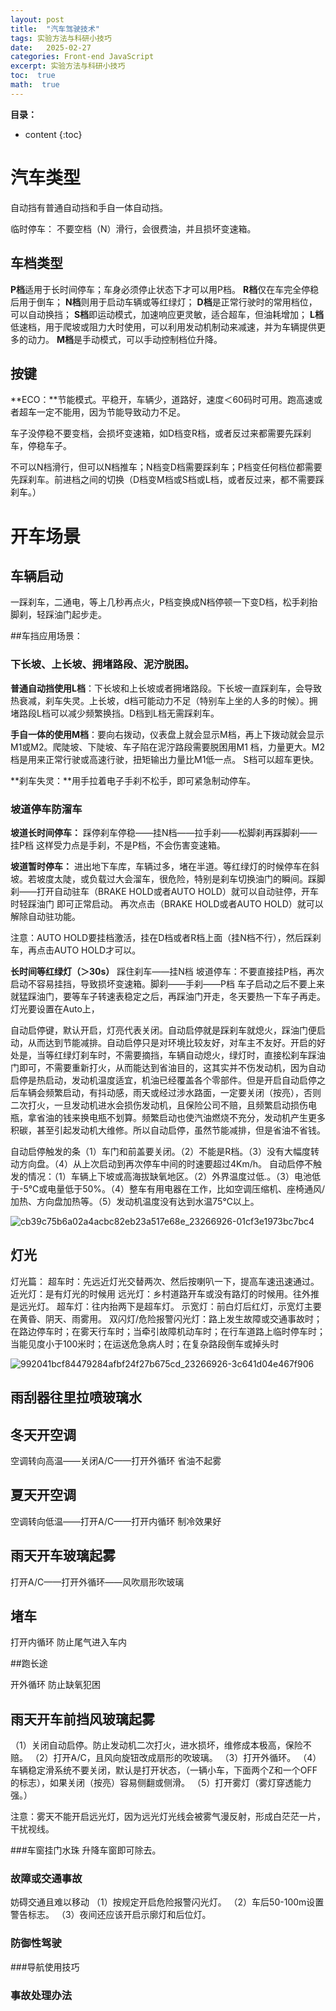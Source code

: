 ```yaml
---
layout: post
title:  "汽车驾驶技术"
tags: 实验方法与科研小技巧
date:   2025-02-27
categories: Front-end JavaScript
excerpt: 实验方法与科研小技巧
toc:  true
math:  true
---
```



**目录：**

* content
{:toc}




# 汽车类型

自动挡有普通自动挡和手自一体自动挡。



临时停车：
不要空档（N）滑行，会很费油，并且损坏变速箱。


## 车档类型

**P档**适用于长时间停车；车身必须停止状态下才可以用P档。
**R档**仅在车完全停稳后用于倒车；
**N档**则用于启动车辆或等红绿灯；
**D档**是正常行驶时的常用档位，可以自动换挡；
**S档**即运动模式，加速响应更灵敏，适合超车，但油耗增加；
**L档**低速档，用于爬坡或阻力大时使用，可以利用发动机制动来减速，并为车辆提供更多的动力。
**M档**是手动模式，可以手动控制档位升降。

## 按键
**ECO：**节能模式。平稳开，车辆少，道路好，速度＜60码时可用。跑高速或者超车一定不能用，因为节能导致动力不足。

车子没停稳不要变档，会损坏变速箱，如D档变R档，或者反过来都需要先踩刹车，停稳车子。

不可以N档滑行，但可以N档推车；N档变D档需要踩刹车；P档变任何档位都需要先踩刹车。前进档之间的切换（D档变M档或S档或L档，或者反过来，都不需要踩刹车。）

# 开车场景

## 车辆启动

一踩刹车，二通电，等上几秒再点火，P档变换成N档停顿一下变D档，松手刹抬脚刹，轻踩油门起步走。



##车挡应用场景：
### 下长坡、上长坡、拥堵路段、泥泞脱困。
**普通自动挡使用L档**：下长坡和上长坡或者拥堵路段。下长坡一直踩刹车，会导致热衰减，刹车失灵。上长坡，d档可能动力不足（特别车上坐的人多的时候）。拥堵路段L档可以减少频繁换挡。D档到L档无需踩刹车。

**手自一体的使用M档**：要向右拨动，仪表盘上就会显示M档，再上下拨动就会显示M1或M2。爬陡坡、下陡坡、车子陷在泥泞路段需要脱困用M1 档，力量更大。M2档是用来正常行驶或高速行驶，扭矩输出力量比M1低一点。
S档可以超车更快。

**刹车失灵：**用手拉着电子手刹不松手，即可紧急制动停车。

### 坡道停车防溜车

**坡道长时间停车：**
踩停刹车停稳——挂N档——拉手刹——松脚刹再踩脚刹——挂P档    这样受力点是手刹，不是P档，不会伤害变速箱。

**坡道暂时停车：**
进出地下车库，车辆过多，堵在半道。等红绿灯的时候停车在斜坡。若坡度太陡，或负载过大会溜车，很危险，特别是刹车切换油门的瞬间。踩脚刹——打开自动驻车（BRAKE HOLD或者AUTO HOLD）就可以自动驻停，开车时轻踩油门 即可正常启动。  再次点击（BRAKE HOLD或者AUTO HOLD）就可以解除自动驻功能。

注意：AUTO HOLD要挂档激活，挂在D档或者R档上面（挂N档不行），然后踩刹车，再点击AUTO HOLD才可以。

**长时间等红绿灯（＞30s）**
踩住刹车——挂N档
坡道停车：不要直接挂P档，再次启动不容易挂挡，导致损坏变速箱。脚刹——手刹——P档
车子启动之后不要上来就猛踩油门，要等车子转速表稳定之后，再踩油门开走，冬天要热一下车子再走。
灯光要设置在Auto上，



自动启停键，默认开启，灯亮代表关闭。自动启停就是踩刹车就熄火，踩油门便启动，从而达到节能减排。自动启停只是对环境比较友好，对车主不友好。开启的好处是，当等红绿灯刹车时，不需要摘挡，车辆自动熄火，绿灯时，直接松刹车踩油门即可，不需要重新打火，从而能达到省油目的，这其实并不伤发动机，因为自动启停是热启动，发动机温度适宜，机油已经覆盖各个零部件。但是开启自动启停之后车辆会频繁启动，有抖动感，雨天或经过涉水路面，一定要关闭（按亮），否则二次打火，一旦发动机进水会损伤发动机，且保险公司不赔，且频繁启动损伤电瓶，拿省油的钱来换电瓶不划算。频繁启动也使汽油燃烧不充分，发动机产生更多积碳，甚至引起发动机大维修。所以自动启停，虽然节能减排，但是省油不省钱。

自动启停触发的条（1）车门和前盖要关闭。（2）不能是R档。（3）没有大幅度转动方向盘。（4）从上次启动到再次停车中间的时速要超过4Km/h。
自动启停不触发的情况：（1）车辆上下坡或高海拔缺氧地区。（2）外界温度过低.。（3）电池低于-5℃或电量低于50%。（4）整车有用电器在工作，比如空调压缩机、座椅通风/加热、方向盘加热等。（5）发动机温度没有达到水温75℃以上。


![cb39c75b6a02a4acbc82eb23a517e68e_23266926-01cf3e1973bc7bc4](https://github.com/user-attachments/assets/c92c3c06-6f31-4a2b-b970-da6a3c8e0167)




## 灯光

灯光篇：
超车时：先远近灯光交替两次、然后按喇叭一下，提高车速迅速通过。
近光灯：是有灯光的时候用
远光灯：乡村道路开车或没有路灯的时候用。往外推是远光灯。
超车灯：往内抬两下是超车灯。
示宽灯：前白灯后红灯，示宽灯主要在黄昏、阴天、雨雾用。
双闪灯/危险报警闪光灯：路上发生故障或交通事故时；在路边停车时；在雾天行车时；当牵引故障机动车时；在行车道路上临时停车时；当能见度小于100米时；在运送危急病人时；在复杂路段倒车或掉头时


![992041bcf84479284afbf24f27b675cd_23266926-3c641d04e467f906](https://github.com/user-attachments/assets/efe0141c-1255-41eb-af72-86ea294a7961)




## 雨刮器往里拉喷玻璃水


## 冬天开空调

空调转向高温——关闭A/C——打开外循环   省油不起雾

## 夏天开空调

空调转向低温——打开A/C——打开内循环   制冷效果好

## 雨天开车玻璃起雾

打开A/C——打开外循环——风吹扇形吹玻璃

## 堵车

打开内循环 防止尾气进入车内

##跑长途

开外循环  防止缺氧犯困


## 雨天开车前挡风玻璃起雾
（1）关闭自动启停。防止发动机二次打火，进水损坏，维修成本极高，保险不赔。
（2）打开A/C，且风向旋钮改成扇形的吹玻璃。
（3）打开外循环。
（4）车辆稳定滑系统不要关闭，默认是打开状态，（一辆小车，下面两个Z和一个OFF的标志），如果关闭（按亮）容易侧翻或侧滑。
（5）打开雾灯（雾灯穿透能力强。）

注意：雾天不能开启远光灯，因为远光灯光线会被雾气漫反射，形成白茫茫一片，干扰视线。

###车窗挂门水珠
升降车窗即可除去。





### 故障或交通事故
妨碍交通且难以移动
（1）按规定开启危险报警闪光灯。
（2）车后50-100m设置警告标志。
（3）夜间还应该开启示廓灯和后位灯。


### 防御性驾驶


###导航使用技巧


### 事故处理办法














